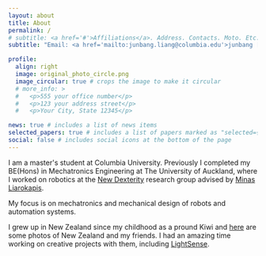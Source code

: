 ```yaml
---
layout: about
title: About
permalink: /
# subtitle: <a href='#'>Affiliations</a>. Address. Contacts. Moto. Etc.
subtitle: "Email: <a href='mailto:junbang.liang@columbia.edu'>junbang [dot] liang [at] columbia.edu</a>"

profile:
  align: right
  image: original_photo_circle.png
  image_circular: true # crops the image to make it circular
  # more_info: >
  #   <p>555 your office number</p>
  #   <p>123 your address street</p>
  #   <p>Your City, State 12345</p>

news: true # includes a list of news items
selected_papers: true # includes a list of papers marked as "selected={true}"
social: false # includes social icons at the bottom of the page
---
```


I am a master's student at Columbia University. Previously I completed my BE(Hons) in Mechatronics Engineering at The University of Auckland, where I worked on robotics at the [New Dexterity](https://newdexterity.org/) research group advised by [Minas Liarokapis](https://minasliarokapis.com/).

My focus is on mechatronics and mechanical design of robots and automation systems.

I grew up in New Zealand since my childhood as a pround Kiwi and [here](/projects/nz/) are some photos of New Zealand and my friends. I had an amazing time working on creative projects with them, including [LightSense](/projects/1_project/).

<!-- Write your biography here. Tell the world about yourself. Link to your favorite [subreddit](http://reddit.com). You can put a picture in, too. The code is already in, just name your picture `prof_pic.jpg` and put it in the `img/` folder.

Put your address / P.O. box / other info right below your picture. You can also disable any of these elements by editing `profile` property of the YAML header of your `_pages/about.md`. Edit `_bibliography/papers.bib` and Jekyll will render your [publications page](/al-folio/publications/) automatically.

Link to your social media connections, too. This theme is set up to use [Font Awesome icons](https://fontawesome.com/) and [Academicons](https://jpswalsh.github.io/academicons/), like the ones below. Add your Facebook, Twitter, LinkedIn, Google Scholar, or just disable all of them. -->
